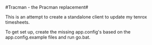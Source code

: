 #Tracman - the Pracman replacement#

This is an attempt to create a standalone client to update my tenrox timesheets.

To get set up, create the missing app.config's based on the app.config.example files and run go.bat.
